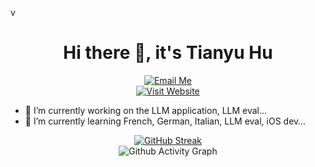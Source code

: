 v<div align="center">
# Hi there 👋, it's Tianyu Hu
</div>

<div align="center">
  <a href="tyrionhuu@gmail.com">
    <img src="https://img.shields.io/badge/Email-Me-blue" alt="Email Me"/>
  </a>
</div>

<div align="center">
  <a href="tyrionhuu.github.io">
    <img src="https://img.shields.io/badge/Website-Visit-brightgreen" alt="Visit Website"/>
  </a>
</div>

- 🔭 I’m currently working on the LLM application, LLM eval… 
- 🌱 I’m currently learning French, German, Italian, LLM eval, iOS dev…

<div align="center">
  <a href="https://git.io/streak-stats">
    <img src="https://github-readme-streak-stats-two-gules.vercel.app/?user=tyrionhuu" alt="GitHub Streak"/>
  </a>
</div>


<div align="center">
  <img src="https://activity-graph-pearl.vercel.app/graph?username=tyrionhuu&custom_title=Tianyu%20Hu's%20Github%20Activity&hide_border=true&theme=github-compact" alt="Github Activity Graph"/>
</div>

